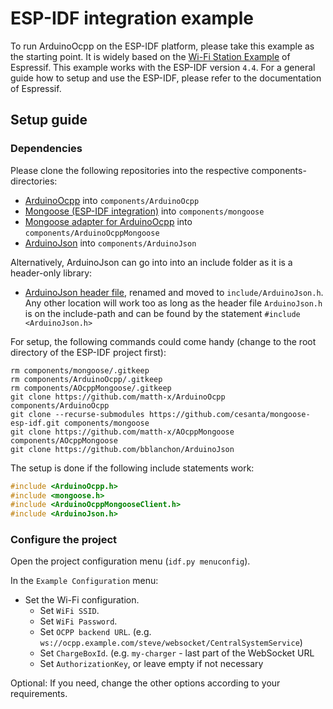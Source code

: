 # ESP-IDF integration example

To run ArduinoOcpp on the ESP-IDF platform, please take this example as the starting point. It is widely based on the [Wi-Fi Station Example](https://github.com/espressif/esp-idf/tree/release/v4.4/examples/wifi/getting_started/station) of Espressif. This example works with the ESP-IDF version `4.4`. For a general guide how to setup and use the ESP-IDF, please refer to the documentation of Espressif.

## Setup guide

### Dependencies

Please clone the following repositories into the respective components-directories:

- [ArduinoOcpp](https://github.com/matth-x/ArduinoOcpp) into `components/ArduinoOcpp`
- [Mongoose (ESP-IDF integration)](https://github.com/cesanta/mongoose-esp-idf) into `components/mongoose`
- [Mongoose adapter for ArduinoOcpp](https://github.com/matth-x/AOcppMongoose) into `components/ArduinoOcppMongoose`
- [ArduinoJson](https://github.com/bblanchon/ArduinoJson) into `components/ArduinoJson`

Alternatively, ArduinoJson can go into into an include folder as it is a header-only library:

- [ArduinoJson header file](https://github.com/bblanchon/ArduinoJson/releases/download/v6.19.4/ArduinoJson-v6.19.4.h), renamed and moved to `include/ArduinoJson.h`. Any other location will work too as long as the header file `ArduinoJson.h` is on the include-path and can be found by the statement `#include <ArduinoJson.h>`

For setup, the following commands could come handy (change to the root directory of the ESP-IDF project first):

```
rm components/mongoose/.gitkeep
rm components/ArduinoOcpp/.gitkeep
rm components/AOcppMongoose/.gitkeep
git clone https://github.com/matth-x/ArduinoOcpp components/ArduinoOcpp
git clone --recurse-submodules https://github.com/cesanta/mongoose-esp-idf.git components/mongoose
git clone https://github.com/matth-x/AOcppMongoose components/AOcppMongoose
git clone https://github.com/bblanchon/ArduinoJson
```

The setup is done if the following include statements work:

```cpp
#include <ArduinoOcpp.h>
#include <mongoose.h>
#include <ArduinoOcppMongooseClient.h>
#include <ArduinoJson.h>
```

### Configure the project

Open the project configuration menu (`idf.py menuconfig`). 

In the `Example Configuration` menu:

* Set the Wi-Fi configuration.
    * Set `WiFi SSID`.
    * Set `WiFi Password`.
    * Set `OCPP backend URL`. (e.g. `ws://ocpp.example.com/steve/websocket/CentralSystemService`)
    * Set `ChargeBoxId`. (e.g. `my-charger` - last part of the WebSocket URL
    * Set `AuthorizationKey`, or leave empty if not necessary

Optional: If you need, change the other options according to your requirements.
